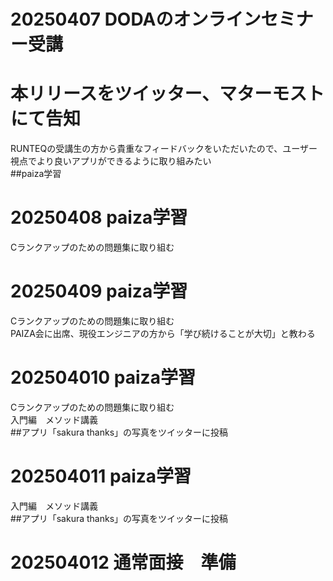 # 20250407 DODAのオンラインセミナー受講<br>
# 本リリースをツイッター、マターモストにて告知<br>
RUNTEQの受講生の方から貴重なフィードバックをいただいたので、ユーザー視点でより良いアプリができるように取り組みたい<br>
##paiza学習<br>


# 20250408 paiza学習<br>
Cランクアップのための問題集に取り組む<br>

# 20250409 paiza学習<br>
Cランクアップのための問題集に取り組む<br>
PAIZA会に出席、現役エンジニアの方から「学び続けることが大切」と教わる<br>

# 202504010 paiza学習<br>
Cランクアップのための問題集に取り組む<br>
入門編　メソッド講義<br>
##アプリ「sakura thanks」の写真をツイッターに投稿<br>

# 202504011 paiza学習<br>
入門編　メソッド講義<br>
##アプリ「sakura thanks」の写真をツイッターに投稿<br>

# 202504012 通常面接　準備<br>